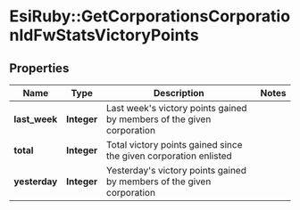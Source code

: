 # EsiRuby::GetCorporationsCorporationIdFwStatsVictoryPoints

## Properties
Name | Type | Description | Notes
------------ | ------------- | ------------- | -------------
**last_week** | **Integer** | Last week&#39;s victory points gained by members of the given corporation | 
**total** | **Integer** | Total victory points gained since the given corporation enlisted | 
**yesterday** | **Integer** | Yesterday&#39;s victory points gained by members of the given corporation | 


